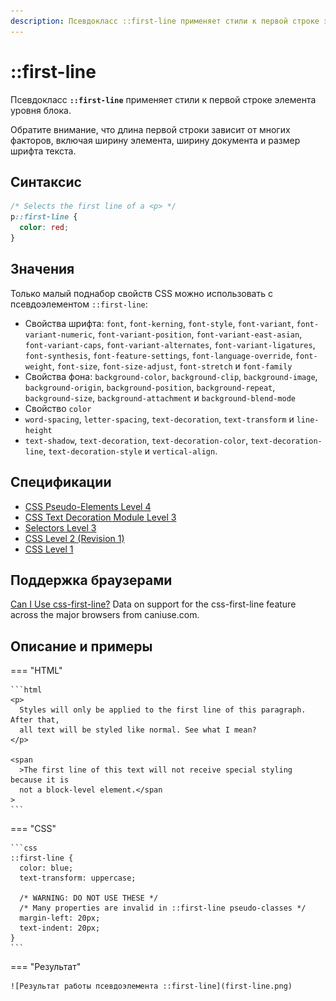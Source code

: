 ```yaml
---
description: Псевдокласс ::first-line применяет стили к первой строке элемента уровня блока
---
```


# ::first-line

Псевдокласс **`::first-line`** применяет стили к первой строке элемента уровня блока.

Обратите внимание, что длина первой строки зависит от многих факторов, включая ширину элемента, ширину документа и размер шрифта текста.

## Синтаксис

```css
/* Selects the first line of a <p> */
p::first-line {
  color: red;
}
```

## Значения

Только малый поднабор свойств CSS можно использовать с псевдоэлементом `::first-line`:

- Свойства шрифта: `font`, `font-kerning`, `font-style`, `font-variant`, `font-variant-numeric`, `font-variant-position`, `font-variant-east-asian`, `font-variant-caps`, `font-variant-alternates`, `font-variant-ligatures`, `font-synthesis`, `font-feature-settings`, `font-language-override`, `font-weight`, `font-size`, `font-size-adjust`, `font-stretch` и `font-family`
- Свойства фона: `background-color`, `background-clip`, `background-image`, `background-origin`, `background-position`, `background-repeat`, `background-size`, `background-attachment` и `background-blend-mode`
- Свойство `color`
- `word-spacing`, `letter-spacing`, `text-decoration`, `text-transform` и `line-height`
- `text-shadow`, `text-decoration`, `text-decoration-color`, `text-decoration-line`, `text-decoration-style` и `vertical-align`.

## Спецификации

- [CSS Pseudo-Elements Level 4](https://drafts.csswg.org/css-pseudo-4/#first-line-pseudo)
- [CSS Text Decoration Module Level 3](https://drafts.csswg.org/css-text-decor-3/#text-shadow)
- [Selectors Level 3](https://drafts.csswg.org/selectors-3/#first-line)
- [CSS Level 2 (Revision 1)](http://www.w3.org/TR/CSS2/selector.html#first-line-pseudo)
- [CSS Level 1](http://www.w3.org/TR/CSS1/#the-first-line-pseudo-element)

## Поддержка браузерами

<p class="ciu_embed" data-feature="css-first-line" data-periods="future_1,current,past_1,past_2">
  <a href="http://caniuse.com/#feat=css-first-line">Can I Use css-first-line?</a> Data on support for the css-first-line feature across the major browsers from caniuse.com.
</p>

## Описание и примеры

=== "HTML"

    ```html
    <p>
      Styles will only be applied to the first line of this paragraph. After that,
      all text will be styled like normal. See what I mean?
    </p>

    <span
      >The first line of this text will not receive special styling because it is
      not a block-level element.</span
    >
    ```

=== "CSS"

    ```css
    ::first-line {
      color: blue;
      text-transform: uppercase;

      /* WARNING: DO NOT USE THESE */
      /* Many properties are invalid in ::first-line pseudo-classes */
      margin-left: 20px;
      text-indent: 20px;
    }
    ```

=== "Результат"

    ![Результат работы псевдоэлемента ::first-line](first-line.png)
